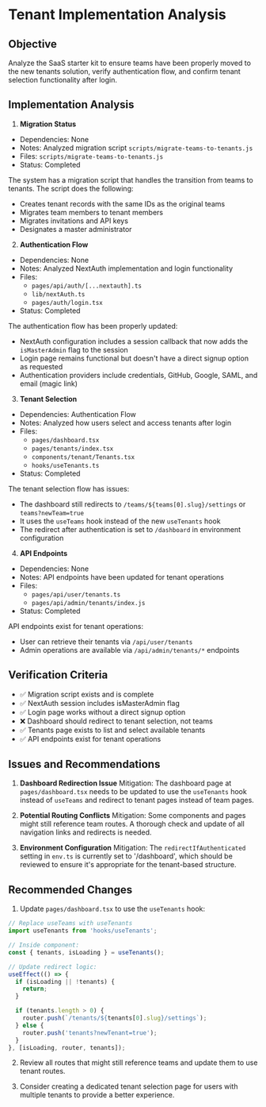 # Tenant Implementation Analysis

## Objective
Analyze the SaaS starter kit to ensure teams have been properly moved to the new tenants solution, verify authentication flow, and confirm tenant selection functionality after login.

## Implementation Analysis

1. **Migration Status**
  - Dependencies: None
  - Notes: Analyzed migration script `scripts/migrate-teams-to-tenants.js`
  - Files: `scripts/migrate-teams-to-tenants.js`
  - Status: Completed
  
   The system has a migration script that handles the transition from teams to tenants. The script does the following:
   - Creates tenant records with the same IDs as the original teams
   - Migrates team members to tenant members
   - Migrates invitations and API keys
   - Designates a master administrator

2. **Authentication Flow**
  - Dependencies: None
  - Notes: Analyzed NextAuth implementation and login functionality
  - Files: 
    - `pages/api/auth/[...nextauth].ts`
    - `lib/nextAuth.ts`
    - `pages/auth/login.tsx`
  - Status: Completed
  
   The authentication flow has been properly updated:
   - NextAuth configuration includes a session callback that now adds the `isMasterAdmin` flag to the session
   - Login page remains functional but doesn't have a direct signup option as requested
   - Authentication providers include credentials, GitHub, Google, SAML, and email (magic link)

3. **Tenant Selection**
  - Dependencies: Authentication Flow
  - Notes: Analyzed how users select and access tenants after login
  - Files: 
    - `pages/dashboard.tsx`
    - `pages/tenants/index.tsx`
    - `components/tenant/Tenants.tsx`
    - `hooks/useTenants.ts`
  - Status: Completed
  
   The tenant selection flow has issues:
   - The dashboard still redirects to `/teams/${teams[0].slug}/settings` or `teams?newTeam=true`
   - It uses the `useTeams` hook instead of the new `useTenants` hook
   - The redirect after authentication is set to `/dashboard` in environment configuration

4. **API Endpoints**
  - Dependencies: None
  - Notes: API endpoints have been updated for tenant operations
  - Files:
    - `pages/api/user/tenants.ts`
    - `pages/api/admin/tenants/index.js`
  - Status: Completed
  
   API endpoints exist for tenant operations:
   - User can retrieve their tenants via `/api/user/tenants`
   - Admin operations are available via `/api/admin/tenants/*` endpoints

## Verification Criteria
- ✅ Migration script exists and is complete
- ✅ NextAuth session includes isMasterAdmin flag
- ✅ Login page works without a direct signup option
- ❌ Dashboard should redirect to tenant selection, not teams
- ✅ Tenants page exists to list and select available tenants
- ✅ API endpoints exist for tenant operations

## Issues and Recommendations

1. **Dashboard Redirection Issue**
  Mitigation: The dashboard page at `pages/dashboard.tsx` needs to be updated to use the `useTenants` hook instead of `useTeams` and redirect to tenant pages instead of team pages.

2. **Potential Routing Conflicts**
  Mitigation: Some components and pages might still reference team routes. A thorough check and update of all navigation links and redirects is needed.

3. **Environment Configuration**
  Mitigation: The `redirectIfAuthenticated` setting in `env.ts` is currently set to '/dashboard', which should be reviewed to ensure it's appropriate for the tenant-based structure.

## Recommended Changes

1. Update `pages/dashboard.tsx` to use the `useTenants` hook:
```typescript
// Replace useTeams with useTenants
import useTenants from 'hooks/useTenants';

// Inside component:
const { tenants, isLoading } = useTenants();

// Update redirect logic:
useEffect(() => {
  if (isLoading || !tenants) {
    return;
  }

  if (tenants.length > 0) {
    router.push(`/tenants/${tenants[0].slug}/settings`);
  } else {
    router.push('tenants?newTenant=true');
  }
}, [isLoading, router, tenants]);
```

2. Review all routes that might still reference teams and update them to use tenant routes.

3. Consider creating a dedicated tenant selection page for users with multiple tenants to provide a better experience.